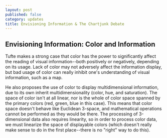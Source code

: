 ```yaml
---
layout: post
published: false
category: updates
title: Envisioning Information & The Chartjunk Debate
---
```

## Envisioning Information: Color and Information

Tufte makes a strong case that color has the power to significantly affect the reading of visual information--both positively or negatively, depending on its usage. Lack of color may not adversely affect the information display, but bad usage of color can really inhibit one's understanding of visual information, such as a map.

He also proposes the use of color to display multidimensional information, due to its own inherit multidimensionality (color, hue, and saturation). The space of color isn't at all linear, nor is the whole of color space spanned by the primary colors (red, green, blue in this case). This means that color space doesn't behave like Euclidean 3-space, and mathematical operations cannot be performed as they would be there. The processing of 3-dimensional data also requires linearity, so in order to process color data, we must linearize the space of displayable colors (which doesn't really make sense to do in the first place--there is no "right" way to do this). 